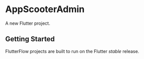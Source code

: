 # AppScooterAdmin

A new Flutter project.

## Getting Started

FlutterFlow projects are built to run on the Flutter _stable_ release.
